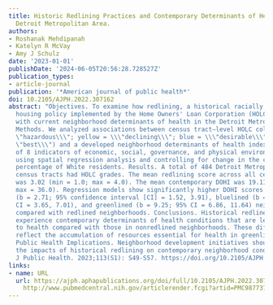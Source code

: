```yaml
---
title: Historic Redlining Practices and Contemporary Determinants of Health in the
  Detroit Metropolitan Area.
authors:
- Roshanak Mehdipanah
- Katelyn R McVay
- Amy J Schulz
date: '2023-01-01'
publishDate: '2024-06-05T20:56:28.728527Z'
publication_types:
- article-journal
publication: '*American journal of public health*'
doi: 10.2105/AJPH.2022.307162
abstract: "Objectives. To examine how redlining, a historical racially discriminatory
  housing policy implemented by the Home Owners' Loan Corporation (HOLC), is associated
  with current neighborhood determinants of health in the Detroit Metropolitan Area.
  Methods. We analyzed associations between census tract‒level HOLC color grades (red = \\\
  \"hazardous\\\"; yellow = \\\"declining\\\"; blue = \\\"desirable\\\"; and green = \\\
  \"best\\\") and a developed neighborhood determinants of health index (DOHI) consisting
  of 8 indicators of economic, social, governance, and physical environment characteristics
  using spatial regression analysis and controlling for change in the census tract's
  percentage of White residents. Results. A total of 484 Detroit Metropolitan Area
  census tracts had HOLC grades. The mean redlining score across all census tracts
  was 3.02 (min = 1.0; max = 4.0). The mean contemporary DOHI was 19.11 (min = 8.0;
  max = 36.0). Regression models show significantly higher DOHI scores in yellowlined
  (b = 2.71; 95% confidence interval [CI] = 1.52, 3.91), bluelined (b = 5.33; 95%
  CI = 3.65, 7.01), and greenlined (b = 9.25; 95% CI = 6.86, 11.64) neighborhoods
  compared with redlined neighborhoods. Conclusions. Historical redlined neighborhoods
  experience contemporary determinants of health conditions that are less conducive
  to health compared with those in nonredlined neighborhoods. These differences also
  reflect the accumulation of resources essential for health in greenlined neighborhoods.
  Public Health Implications. Neighborhood development initiatives should consider
  the impacts of historical redlining on contemporary neighborhood conditions. (Am
  J Public Health. 2023;113(S1): S49-S57. https://doi.org/10.2105/AJPH.2022.307162)."
links:
- name: URL
  url: https://ajph.aphapublications.org/doi/full/10.2105/AJPH.2022.307162 http://www.ncbi.nlm.nih.gov/pubmed/36696614
    http://www.pubmedcentral.nih.gov/articlerender.fcgi?artid=PMC9877378
---
```

